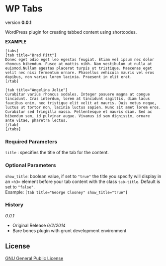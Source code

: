 WP Tabs
=======

version **0.0.1**

WordPress plugin for creating tabbed content using shortcodes.

**EXAMPLE**
```
[tabs]
[tab title="Brad Pitt"]
Donec eget odio eget leo egestas feugiat. Etiam vel ipsum nec dolor
rhoncus bibendum. Fusce at mattis nibh. Nam vestibulum ut nulla at
euismod.Nullam egestas placerat turpis ut tristique. Maecenas eget
velit nec nisi fermentum ornare. Phasellus vehicula mauris vel eros
dapibus, non varius lorem lacinia. Praesent in elit erat.
[/tab]

[tab title="Angelina Jolie"]
Curabitur varius rhoncus sodales. Integer posuere magna at congue
tincidunt. Cras interdum, lorem at tincidunt sagittis, diam lacus
faucibus enim, nec tristique elit velit at mauris. Duis metus neque,
luctus ut tortor non, lacinia luctus sapien. Nunc sit amet lorem eros.
Curabitur sed fringilla massa. Pellentesque et mauris diam. Sed ac
bibendum sem, id pulvinar augue. Vivamus id sem dignissim, ornare
ante vitae, pharetra lectus.
[/tab]
[/tabs]
```

### Required Parameters

`title` : specifies the title of the tab for the content.

### Optional Parameters

`show_title`: boolean value, if set to `"true"` the title you specify will display in an `<h3>` element before your tab content with the class `tab-title`. Default is set to `"false"`.   
Example: `[tab title="George Clooney" show_title="true"]`

### History

*0.0.1* 

* Original Release *6/2/2014*
* Bare bones plugin with grunt development environment

## License

[GNU General Public License](https://github.com/cmaseattle/wp-tabs/blob/master/LICENSE.txt)

